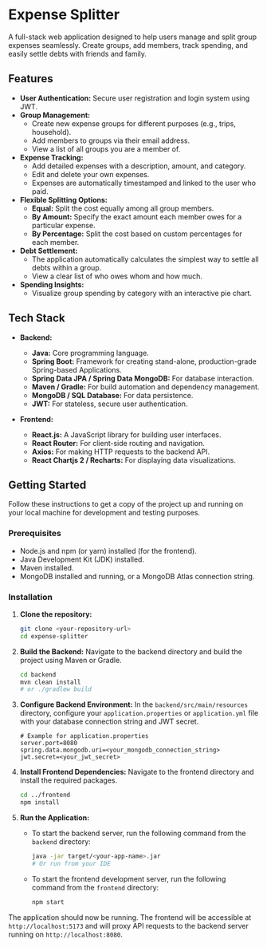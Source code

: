 # Expense Splitter

A full-stack web application designed to help users manage and split group expenses seamlessly. Create groups, add members, track spending, and easily settle debts with friends and family.

## Features

-   **User Authentication:** Secure user registration and login system using JWT.
-   **Group Management:**
    -   Create new expense groups for different purposes (e.g., trips, household).
    -   Add members to groups via their email address.
    -   View a list of all groups you are a member of.
-   **Expense Tracking:**
    -   Add detailed expenses with a description, amount, and category.
    -   Edit and delete your own expenses.
    -   Expenses are automatically timestamped and linked to the user who paid.
-   **Flexible Splitting Options:**
    -   **Equal:** Split the cost equally among all group members.
    -   **By Amount:** Specify the exact amount each member owes for a particular expense.
    -   **By Percentage:** Split the cost based on custom percentages for each member.
-   **Debt Settlement:**
    -   The application automatically calculates the simplest way to settle all debts within a group.
    -   View a clear list of who owes whom and how much.
-   **Spending Insights:**
    -   Visualize group spending by category with an interactive pie chart.

## Tech Stack

-   **Backend:**
    -   **Java:** Core programming language.
    -   **Spring Boot:** Framework for creating stand-alone, production-grade Spring-based Applications.
    -   **Spring Data JPA / Spring Data MongoDB:** For database interaction.
    -   **Maven / Gradle:** For build automation and dependency management.
    -   **MongoDB / SQL Database:** For data persistence.
    -   **JWT:** For stateless, secure user authentication.

-   **Frontend:**
    -   **React.js:** A JavaScript library for building user interfaces.
    -   **React Router:** For client-side routing and navigation.
    -   **Axios:** For making HTTP requests to the backend API.
    -   **React Chartjs 2 / Recharts:** For displaying data visualizations.

## Getting Started

Follow these instructions to get a copy of the project up and running on your local machine for development and testing purposes.

### Prerequisites

-   Node.js and npm (or yarn) installed (for the frontend).
-   Java Development Kit (JDK) installed.
-   Maven installed.
-   MongoDB installed and running, or a MongoDB Atlas connection string.

### Installation

1.  **Clone the repository:**
    ```sh
    git clone <your-repository-url>
    cd expense-splitter
    ```

2.  **Build the Backend:**
    Navigate to the backend directory and build the project using Maven or Gradle.
    ```sh
    cd backend
    mvn clean install 
    # or ./gradlew build
    ```

3.  **Configure Backend Environment:**
    In the `backend/src/main/resources` directory, configure your `application.properties` or `application.yml` file with your database connection string and JWT secret.
    ```properties
    # Example for application.properties
    server.port=8080
    spring.data.mongodb.uri=<your_mongodb_connection_string>
    jwt.secret=<your_jwt_secret>
    ```

4.  **Install Frontend Dependencies:**
    Navigate to the frontend directory and install the required packages.
    ```sh
    cd ../frontend
    npm install
    ```

5.  **Run the Application:**
    -   To start the backend server, run the following command from the `backend` directory:
        ```sh
        java -jar target/<your-app-name>.jar
        # Or run from your IDE
        ```
    -   To start the frontend development server, run the following command from the `frontend` directory:
        ```sh
        npm start
        ```

The application should now be running. The frontend will be accessible at `http://localhost:5173` and will proxy API requests to the backend server running on `http://localhost:8080`.
